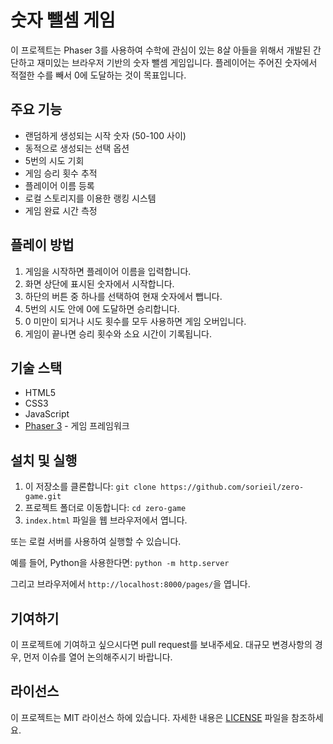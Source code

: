 # 숫자 뺄셈 게임

이 프로젝트는 Phaser 3를 사용하여 수학에 관심이 있는 8살 아들을 위해서 개발된 간단하고 재미있는 브라우저 기반의 숫자 뺄셈 게임입니다. 
플레이어는 주어진 숫자에서 적절한 수를 빼서 0에 도달하는 것이 목표입니다.

## 주요 기능

- 랜덤하게 생성되는 시작 숫자 (50-100 사이)
- 동적으로 생성되는 선택 옵션
- 5번의 시도 기회
- 게임 승리 횟수 추적
- 플레이어 이름 등록
- 로컬 스토리지를 이용한 랭킹 시스템
- 게임 완료 시간 측정

## 플레이 방법

1. 게임을 시작하면 플레이어 이름을 입력합니다.
2. 화면 상단에 표시된 숫자에서 시작합니다.
3. 하단의 버튼 중 하나를 선택하여 현재 숫자에서 뺍니다.
4. 5번의 시도 안에 0에 도달하면 승리합니다.
5. 0 미만이 되거나 시도 횟수를 모두 사용하면 게임 오버입니다.
6. 게임이 끝나면 승리 횟수와 소요 시간이 기록됩니다.

## 기술 스택

- HTML5
- CSS3
- JavaScript
- [Phaser 3](https://phaser.io/phaser3) - 게임 프레임워크

## 설치 및 실행

1. 이 저장소를 클론합니다:
```git clone https://github.com/sorieil/zero-game.git```
2. 프로젝트 폴더로 이동합니다:
```cd zero-game```
3. `index.html` 파일을 웹 브라우저에서 엽니다.

또는 로컬 서버를 사용하여 실행할 수 있습니다.

예를 들어, Python을 사용한다면: ```python -m http.server```

그리고 브라우저에서 ```http://localhost:8000/pages/```을 엽니다.

## 기여하기

이 프로젝트에 기여하고 싶으시다면 pull request를 보내주세요. 대규모 변경사항의 경우, 먼저 이슈를 열어 논의해주시기 바랍니다.

## 라이선스

이 프로젝트는 MIT 라이선스 하에 있습니다. 자세한 내용은 [LICENSE](LICENSE) 파일을 참조하세요.
